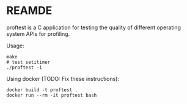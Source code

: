 # REAMDE

proftest is a C application for testing the quality of different operating
system APIs for profiling.

Usage:

```
make
# test setitimer
./proftest -i
```

Using docker (TODO: Fix these instructions):

```
docker build -t proftest .
docker run --rm -it proftest bash
```
